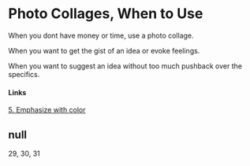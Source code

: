 # Photo Collages, When to Use

When you dont have money or time, use a photo collage. 

When you want to get the gist of an idea or evoke feelings. 

When you want to suggest an idea without too much pushback over the specifics. 

#### Links
[5. Emphasize with color](5_Emphasize_with_Color.md)

## null

 29, 30, 31
